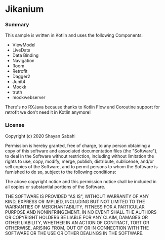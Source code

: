 # Jikanium

### Summary

This sample is written in Kotlin and uses the following Components:
 - ViewModel
 - LiveData
 - Data Binding
 - Navigation
 - Room
 - Retrofit
 - Dagger2
 - Junit4
 - Mockk
 - truth
 - mockwebserver
 
There's no RXJava because thanks to Kotlin Flow and Coroutine support for retrofit we don't need it in Kotlin anymore!


### License

Copyright (c) 2020 Shayan Sabahi

Permission is hereby granted, free of charge, to any person obtaining a copy
of this software and associated documentation files (the "Software"), to deal
in the Software without restriction, including without limitation the rights
to use, copy, modify, merge, publish, distribute, sublicense, and/or sell
copies of the Software, and to permit persons to whom the Software is
furnished to do so, subject to the following conditions:

The above copyright notice and this permission notice shall be included in all
copies or substantial portions of the Software.

THE SOFTWARE IS PROVIDED "AS IS", WITHOUT WARRANTY OF ANY KIND, EXPRESS OR
IMPLIED, INCLUDING BUT NOT LIMITED TO THE WARRANTIES OF MERCHANTABILITY,
FITNESS FOR A PARTICULAR PURPOSE AND NONINFRINGEMENT. IN NO EVENT SHALL THE
AUTHORS OR COPYRIGHT HOLDERS BE LIABLE FOR ANY CLAIM, DAMAGES OR OTHER
LIABILITY, WHETHER IN AN ACTION OF CONTRACT, TORT OR OTHERWISE, ARISING FROM,
OUT OF OR IN CONNECTION WITH THE SOFTWARE OR THE USE OR OTHER DEALINGS IN THE
SOFTWARE.
